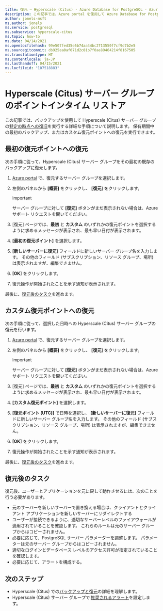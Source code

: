 ```yaml
---
title: 復元 – Hyperscale (Citus) - Azure Database for PostgreSQL - Azure portal
description: この記事では、Azure portal を使用して Azure Database for PostgreSQL - Hyperscale (Citus) で復元操作を実行する方法について説明します。
author: jonels-msft
ms.author: jonels
ms.service: postgresql
ms.subservice: hyperscale-citus
ms.topic: how-to
ms.date: 04/14/2021
ms.openlocfilehash: 99e507fed35e5b74aa44bc2713550f7cf9d7b2e5
ms.sourcegitcommit: db925ea0af071d2c81b7f0ae89464214f8167505
ms.translationtype: HT
ms.contentlocale: ja-JP
ms.lasthandoff: 04/15/2021
ms.locfileid: "107518883"
---
```

# <a name="point-in-time-restore-of-a-hyperscale-citus-server-group"></a>Hyperscale (Citus) サーバー グループのポイントインタイム リストア

この記事では、バックアップを使用して Hyperscale (Citus) サーバー グループの[特定の時点への復旧](concepts-hyperscale-backup.md#restore)を実行する詳細な手順について説明します。 保有期間中の最初のバックアップ、またはカスタム復元ポイントへの復元を実行できます。

## <a name="restoring-to-the-earliest-restore-point"></a>最初の復元ポイントへの復元

次の手順に従って、Hyperscale (Citus) サーバー グループをその最初の既存のバックアップに復元します。

1.  [Azure portal](https://portal.azure.com/) で、復元するサーバー グループを選択します。

2.  左側のパネルから **[概要]** をクリックし、 **[復元]** をクリックします。

    > [!IMPORTANT]
    > サーバー グループに対して **[復元]** ボタンがまだ表示されない場合は、Azure サポート リクエストを開いてください。

3.  [復元] ページでは、**最初** と **カスタム** のいずれかの復元ポイントを選択するように求めるメッセージが表示され、最も早い日付が表示されます。

4.  **[最初の復元ポイント]** を選択します。

5.  **[新しいサーバーに復元]** フィールドに新しいサーバー グループ名を入力します。 その他のフィールド (サブスクリプション、リソース グループ、場所) は表示されますが、編集できません。

6.  **[OK]** をクリックします。

7.  復元操作が開始されたことを示す通知が表示されます。

最後に、[復元後のタスク](#post-restore-tasks)を進めます。

## <a name="restoring-to-a-custom-restore-point"></a>カスタム復元ポイントへの復元

次の手順に従って、選択した日時への Hyperscale (Citus) サーバー グループの復元を行います。

1.  [Azure portal](https://portal.azure.com/) で、復元するサーバー グループを選択します。

2.  左側のパネルから **[概要]** をクリックし、 **[復元]** をクリックします。

    > [!IMPORTANT]
    > サーバー グループに対して **[復元]** ボタンがまだ表示されない場合は、Azure サポート リクエストを開いてください。

3.  [復元] ページでは、**最初** と **カスタム** のいずれかの復元ポイントを選択するように求めるメッセージが表示され、最も早い日付が表示されます。

4.  **[カスタム復元ポイント]** を選択します。

5.  **[復元ポイント (UTC)]** で日時を選択し、 **[新しいサーバーに復元]** フィールドに新しいサーバー グループ名を入力します。 その他のフィールド (サブスクリプション、リソース グループ、場所) は表示されますが、編集できません。
 
6.  **[OK]** をクリックします。

7.  復元操作が開始されたことを示す通知が表示されます。

最後に、[復元後のタスク](#post-restore-tasks)を進めます。

## <a name="post-restore-tasks"></a>復元後のタスク

復元後、ユーザーとアプリケーションを元に戻して動作させるには、次のことを行う必要があります。

* 元のサーバーを新しいサーバーで置き換える場合は、クライアントとクライアント アプリケーションを新しいサーバーにリダイレクトする
* ユーザーが接続できるように、適切なサーバーレベルのファイアウォールが適用されていることを確認します。 これらのルールは元のサーバー グループからはコピーされません。
* 必要に応じて、PostgreSQL サーバー パラメーターを調整します。 パラメーターは元のサーバー グループからはコピーされません。
* 適切なログインとデータベース レベルのアクセス許可が指定されていることを確認します。
* 必要に応じて、アラートを構成する。

## <a name="next-steps"></a>次のステップ

* Hyperscale (Citus) での[バックアップと復元](concepts-hyperscale-backup.md)の詳細を理解します。
* Hyperscale (Citus) サーバー グループで [推奨されるアラート](./howto-hyperscale-alert-on-metric.md#suggested-alerts)を設定します。
